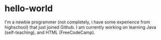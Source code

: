 # hello-world

I'm a newbie programmer (not completely, i have some experience from highschool) that just joined Github. I am currently working on learning Java (self-teaching), and HTML (FreeCodeCamp).
